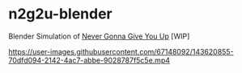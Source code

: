 # n2g2u-blender
Blender Simulation of [Never Gonna Give You Up](https://www.youtube.com/watch?v=dQw4w9WgXcQ) [WIP]

https://user-images.githubusercontent.com/67148092/143620855-70dfd094-2142-4ac7-abbe-9028787f5c5e.mp4
